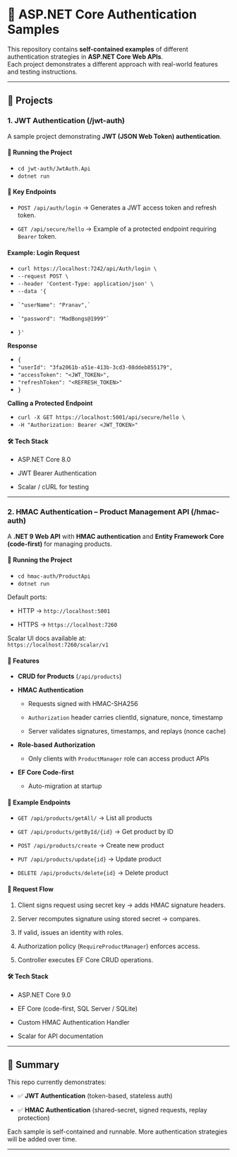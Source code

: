 # **🔐 ASP.NET Core Authentication Samples**

This repository contains **self-contained examples** of different authentication strategies in **ASP.NET Core Web APIs**.  
 Each project demonstrates a different approach with real-world features and testing instructions.

---

## **📂 Projects**

### **1\. JWT Authentication (/jwt-auth)**

A sample project demonstrating **JWT (JSON Web Token) authentication**.

#### **🚀 Running the Project**

* `cd jwt-auth/JwtAuth.Api`  
* `dotnet run`

#### **🔑 Key Endpoints**

* `POST /api/auth/login` → Generates a JWT access token and refresh token.

* `GET /api/secure/hello` → Example of a protected endpoint requiring `Bearer` token.

#### **Example: Login Request**

* `curl https://localhost:7242/api/Auth/login \`  
*   `--request POST \`  
*   `--header 'Content-Type: application/json' \`  
*   `--data '{`  
*     `"userName": "Pranav",`  
*     `"password": "MadBongs@1999"`  
*   `}'`

**Response**

* `{`  
*   `"userId": "3fa2061b-a51e-413b-3cd3-08ddeb855179",`  
*   `"accessToken": "<JWT_TOKEN>",`  
*   `"refreshToken": "<REFRESH_TOKEN>"`  
* `}`

**Calling a Protected Endpoint**

* `curl -X GET https://localhost:5001/api/secure/hello \`  
*   `-H "Authorization: Bearer <JWT_TOKEN>"`

#### **🛠 Tech Stack**

* ASP.NET Core 8.0

* JWT Bearer Authentication

* Scalar / cURL for testing

---

### **2\. HMAC Authentication – Product Management API (/hmac-auth)**

A **.NET 9 Web API** with **HMAC authentication** and **Entity Framework Core (code-first)** for managing products.

#### **🚀 Running the Project**

* `cd hmac-auth/ProductApi`  
* `dotnet run`

Default ports:

* HTTP → `http://localhost:5001`

* HTTPS → `https://localhost:7260`

Scalar UI docs available at:  
 `https://localhost:7260/scalar/v1`

#### **🔑 Features**

* **CRUD for Products** (`/api/products`)

* **HMAC Authentication**

  * Requests signed with HMAC-SHA256

  * `Authorization` header carries clientId, signature, nonce, timestamp

  * Server validates signatures, timestamps, and replays (nonce cache)

* **Role-based Authorization**

  * Only clients with `ProductManager` role can access product APIs

* **EF Core Code-first**

  * Auto-migration at startup

#### **🔑 Example Endpoints**

* `GET /api/products/getAll/` → List all products

* `GET /api/products/getById/{id}` → Get product by ID

* `POST /api/products/create` → Create new product

* `PUT /api/products/update{id}` → Update product

* `DELETE /api/products/delete{id}` → Delete product

#### **🔐 Request Flow**

1. Client signs request using secret key → adds HMAC signature headers.

2. Server recomputes signature using stored secret → compares.

3. If valid, issues an identity with roles.

4. Authorization policy (`RequireProductManager`) enforces access.

5. Controller executes EF Core CRUD operations.

#### **🛠 Tech Stack**

* ASP.NET Core 9.0

* EF Core (code-first, SQL Server / SQLite)

* Custom HMAC Authentication Handler

* Scalar for API documentation

---

## **📘 Summary**

This repo currently demonstrates:

* ✅ **JWT Authentication** (token-based, stateless auth)

* ✅ **HMAC Authentication** (shared-secret, signed requests, replay protection)

Each sample is self-contained and runnable. More authentication strategies will be added over time.

---

